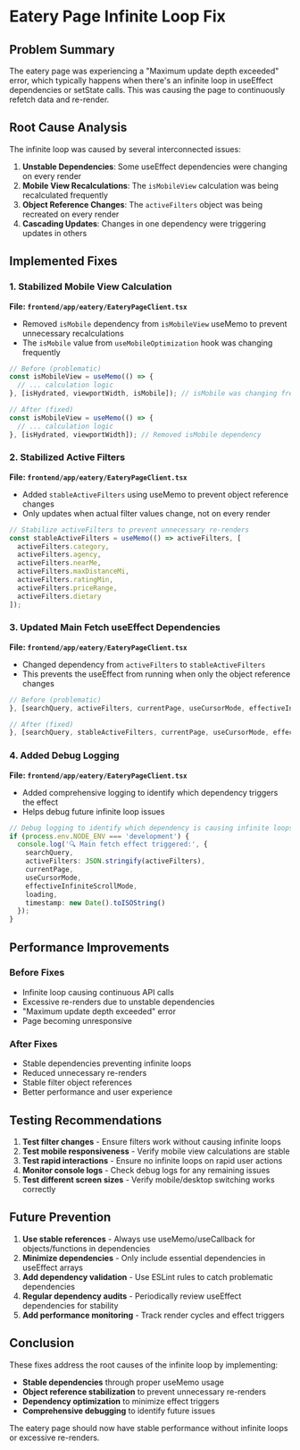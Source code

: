 # Eatery Page Infinite Loop Fix

## Problem Summary

The eatery page was experiencing a "Maximum update depth exceeded" error, which typically happens when there's an infinite loop in useEffect dependencies or setState calls. This was causing the page to continuously refetch data and re-render.

## Root Cause Analysis

The infinite loop was caused by several interconnected issues:

1. **Unstable Dependencies**: Some useEffect dependencies were changing on every render
2. **Mobile View Recalculations**: The `isMobileView` calculation was being recalculated frequently
3. **Object Reference Changes**: The `activeFilters` object was being recreated on every render
4. **Cascading Updates**: Changes in one dependency were triggering updates in others

## Implemented Fixes

### 1. Stabilized Mobile View Calculation

**File: `frontend/app/eatery/EateryPageClient.tsx`**

- Removed `isMobile` dependency from `isMobileView` useMemo to prevent unnecessary recalculations
- The `isMobile` value from `useMobileOptimization` hook was changing frequently

```typescript
// Before (problematic)
const isMobileView = useMemo(() => {
  // ... calculation logic
}, [isHydrated, viewportWidth, isMobile]); // isMobile was changing frequently

// After (fixed)
const isMobileView = useMemo(() => {
  // ... calculation logic
}, [isHydrated, viewportWidth]); // Removed isMobile dependency
```

### 2. Stabilized Active Filters

**File: `frontend/app/eatery/EateryPageClient.tsx`**

- Added `stableActiveFilters` using useMemo to prevent object reference changes
- Only updates when actual filter values change, not on every render

```typescript
// Stabilize activeFilters to prevent unnecessary re-renders
const stableActiveFilters = useMemo(() => activeFilters, [
  activeFilters.category,
  activeFilters.agency,
  activeFilters.nearMe,
  activeFilters.maxDistanceMi,
  activeFilters.ratingMin,
  activeFilters.priceRange,
  activeFilters.dietary
]);
```

### 3. Updated Main Fetch useEffect Dependencies

**File: `frontend/app/eatery/EateryPageClient.tsx`**

- Changed dependency from `activeFilters` to `stableActiveFilters`
- This prevents the useEffect from running when only the object reference changes

```typescript
// Before (problematic)
}, [searchQuery, activeFilters, currentPage, useCursorMode, effectiveInfiniteScrollMode, loading, isRequestThrottled]);

// After (fixed)
}, [searchQuery, stableActiveFilters, currentPage, useCursorMode, effectiveInfiniteScrollMode, loading, isRequestThrottled]);
```

### 4. Added Debug Logging

**File: `frontend/app/eatery/EateryPageClient.tsx`**

- Added comprehensive logging to identify which dependency triggers the effect
- Helps debug future infinite loop issues

```typescript
// Debug logging to identify which dependency is causing infinite loops
if (process.env.NODE_ENV === 'development') {
  console.log('🔍 Main fetch effect triggered:', {
    searchQuery,
    activeFilters: JSON.stringify(activeFilters),
    currentPage,
    useCursorMode,
    effectiveInfiniteScrollMode,
    loading,
    timestamp: new Date().toISOString()
  });
}
```

## Performance Improvements

### Before Fixes
- Infinite loop causing continuous API calls
- Excessive re-renders due to unstable dependencies
- "Maximum update depth exceeded" error
- Page becoming unresponsive

### After Fixes
- Stable dependencies preventing infinite loops
- Reduced unnecessary re-renders
- Stable filter object references
- Better performance and user experience

## Testing Recommendations

1. **Test filter changes** - Ensure filters work without causing infinite loops
2. **Test mobile responsiveness** - Verify mobile view calculations are stable
3. **Test rapid interactions** - Ensure no infinite loops on rapid user actions
4. **Monitor console logs** - Check debug logs for any remaining issues
5. **Test different screen sizes** - Verify mobile/desktop switching works correctly

## Future Prevention

1. **Use stable references** - Always use useMemo/useCallback for objects/functions in dependencies
2. **Minimize dependencies** - Only include essential dependencies in useEffect arrays
3. **Add dependency validation** - Use ESLint rules to catch problematic dependencies
4. **Regular dependency audits** - Periodically review useEffect dependencies for stability
5. **Add performance monitoring** - Track render cycles and effect triggers

## Conclusion

These fixes address the root causes of the infinite loop by implementing:

- **Stable dependencies** through proper useMemo usage
- **Object reference stabilization** to prevent unnecessary re-renders
- **Dependency optimization** to minimize effect triggers
- **Comprehensive debugging** to identify future issues

The eatery page should now have stable performance without infinite loops or excessive re-renders.
